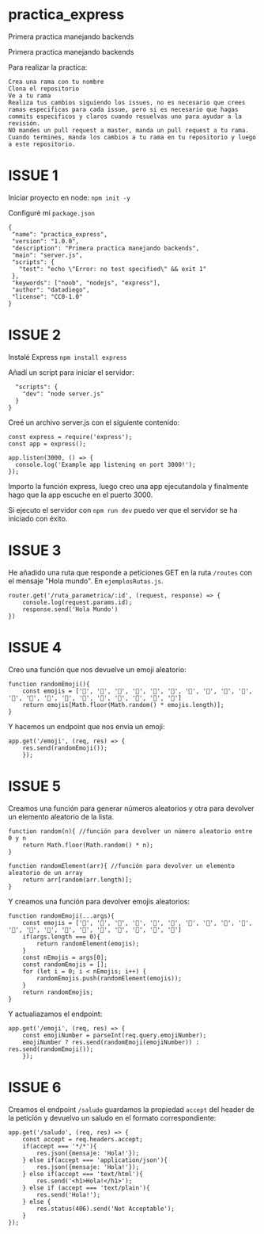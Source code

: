 # practica_express
Primera practica manejando backends

Primera practica manejando backends

Para realizar la practica:

    Crea una rama con tu nombre
    Clona el repositorio
    Ve a tu rama
    Realiza tus cambios siguiendo los issues, no es necesario que crees ramas especificas para cada issue, pero si es necesario que hagas commits especificos y claros cuando resuelvas uno para ayudar a la revisión.
    NO mandes un pull request a master, manda un pull request a tu rama.
    Cuando termines, manda los cambios a tu rama en tu repositorio y luego a este repositorio.

# ISSUE 1
 Iniciar proyecto en node:
 ``npm init -y``

 Configuré mi ``package.json``

 ``````
 {
  "name": "practica_express",
  "version": "1.0.0",
  "description": "Primera practica manejando backends",
  "main": "server.js",
  "scripts": {
    "test": "echo \"Error: no test specified\" && exit 1"
  },
  "keywords": ["noob", "nodejs", "express"],
  "author": "datadiego",
  "license": "CC0-1.0"
}
``````

# ISSUE 2
Instalé Express ``npm install express``

Añadí un script para iniciar el servidor:
```{
  "scripts": {
    "dev": "node server.js"
  }
}
```
Creé un archivo server.js con el siguiente contenido:
```
const express = require('express');
const app = express();

app.listen(3000, () => {
  console.log('Example app listening on port 3000!');
});
```
Importo la función express, luego creo una app ejecutandola y finalmente hago que la app escuche en el puerto 3000.

Si ejecuto el servidor con ``npm run dev``  puedo ver que el servidor se ha iniciado con éxito.

# ISSUE 3

He añadido una ruta que responde a peticiones GET en la ruta ``/routes`` con el mensaje "Hola mundo". En ``ejemplosRutas.js``.
```
router.get('/ruta_parametrica/:id', (request, response) => {
    console.log(request.params.id);
    response.send('Hola Mundo')
})
```

# ISSUE 4

Creo una función que nos devuelve un emoji aleatorio:
```
function randomEmoji(){
    const emojis = ['🍇', '🍈', '🍉', '🍊', '🍋', '🍌', '🍍', '🍎', '🍏', '🍐', '🍑', '🍒', '🍓', '🥝', '🍅', '🥥', '🥑', '🍆', '🥔', '🥕']
    return emojis[Math.floor(Math.random() * emojis.length)];
}
```
Y hacemos un endpoint que nos envia un emoji:
````
app.get('/emoji', (req, res) => {
    res.send(randomEmoji());
    });
````
# ISSUE 5

Creamos una función para generar números aleatorios y otra para devolver un elemento aleatorio de la lista.

```
function random(n){ //función para devolver un número aleatorio entre 0 y n
    return Math.floor(Math.random() * n);
}

function randomElement(arr){ //función para devolver un elemento aleatorio de un array
    return arr[random(arr.length)];
}
```
Y creamos una función para devolver emojis aleatorios:
```
function randomEmoji(...args){
    const emojis = ['🍇', '🍈', '🍉', '🍊', '🍋', '🍌', '🍍', '🍎', '🍏', '🍐', '🍑', '🍒', '🍓', '🥝', '🍅', '🥥', '🥑', '🍆', '🥔', '🥕']
    if(args.length === 0){
        return randomElement(emojis);
    }
    const nEmojis = args[0];
    const randomEmojis = [];
    for (let i = 0; i < nEmojis; i++) {
        randomEmojis.push(randomElement(emojis));
    }
    return randomEmojis;
}
```
Y actualiazamos el endpoint:
```
app.get('/emoji', (req, res) => {
    const emojiNumber = parseInt(req.query.emojiNumber);
    emojiNumber ? res.send(randomEmoji(emojiNumber)) : res.send(randomEmoji());
    });
```
# ISSUE 6

Creamos el endpoint ``/saludo`` guardamos la propiedad ``accept`` del header de la petición y devuelvo un saludo en el formato correspondiente:

```
app.get('/saludo', (req, res) => {
    const accept = req.headers.accept;
    if(accept === '*/*'){
        res.json({mensaje: 'Hola!'});
    } else if(accept === 'application/json'){
        res.json({mensaje: 'Hola!'});
    } else if(accept === 'text/html'){
        res.send('<h1>Hola!</h1>');
    } else if (accept === 'text/plain'){
        res.send('Hola!');
    } else {
        res.status(406).send('Not Acceptable');
    }
});
```
